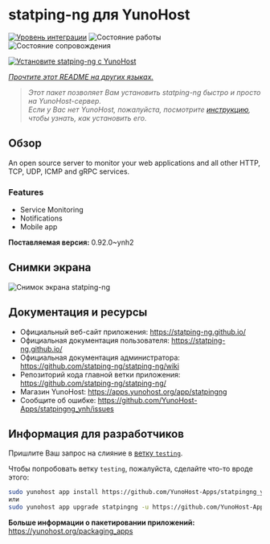 <!--
Важно: этот README был автоматически сгенерирован <https://github.com/YunoHost/apps/tree/master/tools/readme_generator>
Он НЕ ДОЛЖЕН редактироваться вручную.
-->

# statping-ng для YunoHost

[![Уровень интеграции](https://apps.yunohost.org/badge/integration/statpingng)](https://ci-apps.yunohost.org/ci/apps/statpingng/)
![Состояние работы](https://apps.yunohost.org/badge/state/statpingng)
![Состояние сопровождения](https://apps.yunohost.org/badge/maintained/statpingng)

[![Установите statping-ng с YunoHost](https://install-app.yunohost.org/install-with-yunohost.svg)](https://install-app.yunohost.org/?app=statpingng)

*[Прочтите этот README на других языках.](./ALL_README.md)*

> *Этот пакет позволяет Вам установить statping-ng быстро и просто на YunoHost-сервер.*  
> *Если у Вас нет YunoHost, пожалуйста, посмотрите [инструкцию](https://yunohost.org/install), чтобы узнать, как установить его.*

## Обзор

An open source server to monitor your web applications and all other HTTP, TCP, UDP, ICMP and gRPC services.

### Features

- Service Monitoring
- Notifications
- Mobile app


**Поставляемая версия:** 0.92.0~ynh2

## Снимки экрана

![Снимок экрана statping-ng](./doc/screenshots/statping.png)

## Документация и ресурсы

- Официальный веб-сайт приложения: <https://statping-ng.github.io/>
- Официальная документация пользователя: <https://statping-ng.github.io/>
- Официальная документация администратора: <https://github.com/statping-ng/statping-ng/wiki>
- Репозиторий кода главной ветки приложения: <https://github.com/statping-ng/statping-ng/>
- Магазин YunoHost: <https://apps.yunohost.org/app/statpingng>
- Сообщите об ошибке: <https://github.com/YunoHost-Apps/statpingng_ynh/issues>

## Информация для разработчиков

Пришлите Ваш запрос на слияние в [ветку `testing`](https://github.com/YunoHost-Apps/statpingng_ynh/tree/testing).

Чтобы попробовать ветку `testing`, пожалуйста, сделайте что-то вроде этого:

```bash
sudo yunohost app install https://github.com/YunoHost-Apps/statpingng_ynh/tree/testing --debug
или
sudo yunohost app upgrade statpingng -u https://github.com/YunoHost-Apps/statpingng_ynh/tree/testing --debug
```

**Больше информации о пакетировании приложений:** <https://yunohost.org/packaging_apps>
